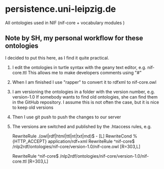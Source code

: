 persistence.uni-leipzig.de
==========================

All ontologies used in NIF (nif-core + vocabulary modules )


## Note by SH, my personal workflow for these ontologies
I decided to put this here, as I find it quite practical.

1. I edit the ontologies in turtle syntax with the geany text editor, e.g. nif-core.ttl
   This allows me to make developers comments using "#"
2. When I am finished I use "rapper" to convert it to rdfxml to nif-core.owl
3. I am versioning the ontologies in a folder with the version number, e.g. version-1.0
   If somebody wants to find old ontologies, she can find them in the GitHub repository. 
   I assume this is not often the case, but it is nice to keep old versions
4. Then I use git push to push the changes to our server
5. The versions are switched and published by the .htaccess rules, e.g. 

	RewriteRule \.(owl|rdf|html|ttl|nt|txt|md)$ - [L]
	RewriteCond %{HTTP_ACCEPT} application/rdf\+xml
	RewriteRule ^nif-core$ /nlp2rdf/ontologies/nif-core/version-1.0/nif-core.owl [R=303,L]
	
	RewriteRule ^nif-core$ /nlp2rdf/ontologies/nif-core/version-1.0/nif-core.ttl [R=303,L]

